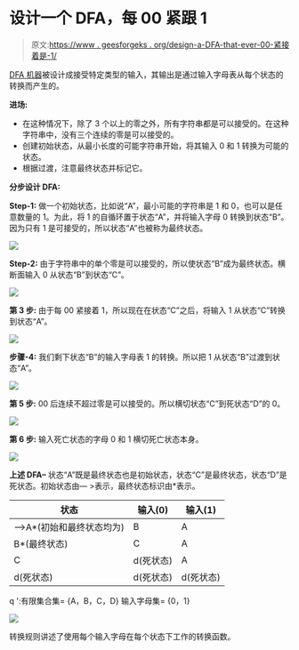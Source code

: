 # 设计一个 DFA，每 00 紧跟 1

> 原文:[https://www . geesforgeks . org/design-a-DFA-that-ever-00-紧接着是-1/](https://www.geeksforgeeks.org/design-a-dfa-that-every-00-is-immediately-followed-by-1/)

[DFA 机器](https://www.geeksforgeeks.org/introduction-of-finite-automata/?ref=lbp)被设计成接受特定类型的输入，其输出是通过输入字母表从每个状态的转换而产生的。

**进场:**

*   在这种情况下，除了 3 个以上的零之外，所有字符串都是可以接受的。在这种字符串中，没有三个连续的零是可以接受的。
*   创建初始状态，从最小长度的可能字符串开始，将其输入 0 和 1 转换为可能的状态。
*   根据过渡，注意最终状态并标记它。

**分步设计 DFA:**

**Step-1:**
做一个初始状态，比如说“A”，最小可能的字符串是 1 和 0，也可以是任意数量的 1。为此，将 1 的自循环置于状态“A”，并将输入字母 0 转换到状态“B”。因为只有 1 是可接受的，所以状态“A”也被称为最终状态。

![](img/006eff38825fbff0bc79c3be71d2bc6d.png)

**Step-2:**
由于字符串中的单个零是可以接受的，所以使状态“B”成为最终状态。横断面输入 0 从状态“B”到状态“C”。

![](img/a18acf29878b9c7f4e910c1fc6ccab2d.png)

**第 3 步:**
由于每 00 紧接着 1，所以现在在状态“C”之后，将输入 1 从状态“C”转换到状态“A”。

![](img/7f59dc75aa9a47ed82c7b58c7927ccfc.png)

**步骤-4:**
我们剩下状态“B”的输入字母表 1 的转换。所以把 1 从状态“B”过渡到状态“A”。

![](img/f4082d56f065d51a2a904a11086e2f16.png)

**第 5 步:**
00 后连续不超过零是可以接受的。所以横切状态“C”到死状态“D”的 0。

![](img/ca2aa6243d65a9a6b94084e972d1a436.png)

**第 6 步:**
输入死亡状态的字母 0 和 1 横切死亡状态本身。

![](img/998acc333147f937590e6be9b1620813.png)

**上述 DFA–**
状态“A”既是最终状态也是初始状态，状态“C”是最终状态，状态“D”是死状态。初始状态由— >表示，最终状态标识由*表示。

<center>

| 状态 | 输入(0) | 输入(1) |
| --- | --- | --- |
| —>A*(初始和最终状态均为) | B | A |
| B*(最终状态) | C | A |
| C | d(死状态) | A |
| d(死状态) | d(死状态) | d(死状态) |

</center>

q ':有限集合集= {A，B，C，D}
输入字母集= {0，1}

![](img/b744e4f053447358b4f67e9568749905.png)

转换规则讲述了使用每个输入字母在每个状态下工作的转换函数。